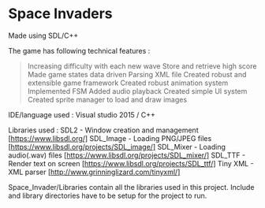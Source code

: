 # Space Invaders

Made using SDL/C++

The game has following technical features :
> Increasing difficulty with each new wave
> Store and retrieve high score
> Made game states data driven 
> Parsing XML file
> Created robust and extensible game framework
> Created robust animation system
> Implemented FSM
> Added audio playback
> Created simple UI system
> Created sprite manager to load and draw images

IDE/language used : 
Visual studio 2015 / C++

Libraries used : 
SDL2 - Window creation and management [https://www.libsdl.org/]
SDL_Image - Loading PNG/JPEG files [https://www.libsdl.org/projects/SDL_image/]
SDL_Mixer - Loading audio(.wav) files [https://www.libsdl.org/projects/SDL_mixer/] 
SDL_TTF - Render text on screen [https://www.libsdl.org/projects/SDL_ttf/]
Tiny XML - XML parser [http://www.grinninglizard.com/tinyxml/] 

Space_Invader/Libraries contain all the libraries used in this project. Include and library directories have to be setup for the project to run.
